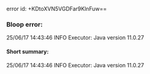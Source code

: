 error id: +KDtoXVN5VGDFar9KlnFuw==
### Bloop error:

25/06/17 14:43:46 INFO Executor: Java version 11.0.27
#### Short summary: 

25/06/17 14:43:46 INFO Executor: Java version 11.0.27